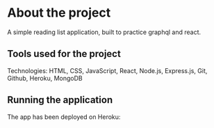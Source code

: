 # About the project
A simple reading list application, built to practice graphql and react. 

## Tools used for the project 
Technologies: HTML, CSS, JavaScript, React, Node.js, Express.js, Git, Github, Heroku, MongoDB

## Running the application
The app has been deployed on Heroku:


